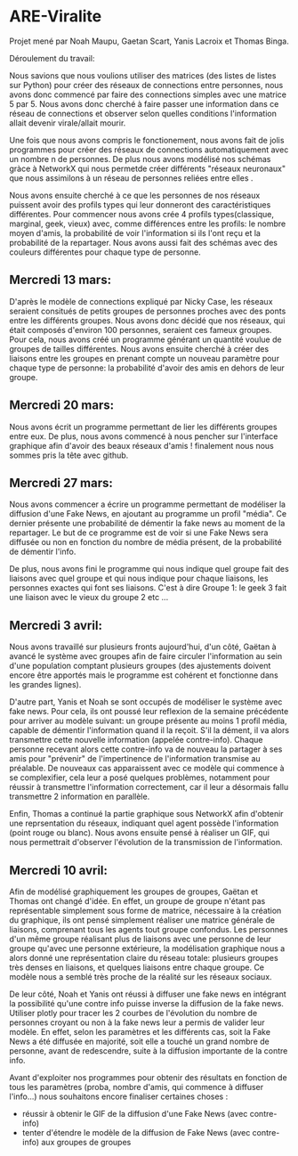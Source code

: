 # ARE-Viralite
Projet mené par Noah Maupu, Gaetan Scart, Yanis Lacroix et Thomas Binga.

Déroulement du travail:

Nous savions que nous voulions utiliser des matrices (des listes de listes sur Python) pour créer des réseaux de connections entre personnes, nous avons donc commencé par faire des connections simples avec une matrice 5 par 5. Nous avons donc cherché à faire passer une information dans ce réseau de connections et observer selon quelles conditions l'information allait devenir virale/allait mourir. 
    
Une fois que nous avons compris le fonctionement, nous avons fait de jolis programmes pour créer des réseaux de connections automatiquement avec un nombre n de personnes. De plus nous avons modélisé nos schémas gràce à NetworkX qui nous permetde créer différents "réseaux neuronaux" que nous assimilons à un réseau de personnes reliées entre elles .
    
Nous avons ensuite cherché à ce que les personnes de nos réseaux puissent avoir des profils types qui leur donneront des caractéristiques différentes. Pour commencer nous avons crée 4 profils types(classique, marginal, geek, vieux) avec, comme différences entre les profils: le nombre moyen d'amis, la probabilité de voir l'information si ils l'ont reçu et la probabilité de la repartager. Nous avons aussi fait des schémas avec des couleurs différentes pour chaque type de personne.
    
## Mercredi 13 mars:
    
D'après le modèle de connections expliqué par Nicky Case, les réseaux seraient consitués de petits groupes de personnes proches avec des ponts entre les différents groupes. Nous avons donc décidé que nos réseaux, qui était composés d'environ 100 personnes, seraient ces fameux groupes. Pour cela, nous avons créé un programme générant un quantité voulue de groupes de tailles différentes. Nous avons ensuite cherché à créer des liaisons entre les groupes en prenant compte un nouveau paramètre pour chaque type de personne: la probabilité d'avoir des amis en dehors de leur groupe.

## Mercredi 20 mars:

Nous avons écrit un programme permettant de lier les différents groupes entre eux. De plus, nous avons commencé à nous pencher sur l'interface graphique afin d'avoir des beaux réseaux d'amis !  finalement nous nous sommes pris la tête avec github.

## Mercredi 27 mars:

Nous avons commencer a écrire un programme permettant de modéliser la diffusion d'une Fake News, en ajoutant au programme un profil "média". Ce dernier présente une probabilité de démentir la fake news au moment de la repartager. Le but de ce programme est de voir si une Fake News sera diffusée ou non en fonction du nombre de média présent, de la probabilité de démentir l'info.

De plus, nous avons fini le programme qui nous indique quel groupe fait des liaisons avec quel groupe et qui nous indique pour chaque liaisons, les personnes exactes qui font ses liaisons. C'est à dire Groupe 1: le geek 3 fait une liaison avec le vieux du groupe 2 etc ...

## Mercredi 3 avril:

Nous avons travaillé sur plusieurs fronts aujourd'hui, d'un côté, Gaëtan à avancé le système avec groupes afin de faire circuler l'information au sein d'une population comptant plusieurs groupes (des ajustements doivent encore être apportés mais le programme est cohérent et fonctionne dans les grandes lignes).

D'autre part, Yanis et Noah se sont occupés de modéliser le système avec fake news. Pour cela, ils ont poussé leur reflexion de la semaine précédente pour arriver au modèle suivant: un groupe présente au moins 1 profil média, capable de démentir l'information quand il la reçoit. S'il la dément, il va alors transmettre cette nouvelle information (appelée contre-info). Chaque personne recevant alors cette contre-info va de nouveau la partager à ses amis pour "prévenir" de l'impertinence de l'information transmise au préalable. De nouveaux cas apparaissent avec ce modèle qui commence à se complexifier, cela leur a posé quelques problèmes, notamment pour réussir à transmettre l'information correctement, car il leur a désormais fallu transmettre 2 information en parallèle. 

Enfin, Thomas a continué la partie graphique sous NetworkX afin d'obtenir une reprsentation du réseaux, indiquant quel agent possède l'information (point rouge ou blanc). Nous avons ensuite pensé à réaliser un GIF, qui nous permettrait d'observer l'évolution de la transmission de l'information.

## Mercredi 10 avril:
Afin de modélisé graphiquement les groupes de groupes, Gaëtan et Thomas ont changé d'idée. En effet, un groupe de groupe n'étant pas représentable simplement sous forme de matrice, nécessaire à la création du graphique, ils ont pensé simplement réaliser une matrice générale de liaisons, comprenant tous les agents tout groupe confondus. Les personnes d'un même groupe réalisant plus de liaisons avec une personne de leur groupe qu'avec une personne extérieure, la modélisation graphique nous a alors donné une représentation claire du réseau totale: plusieurs groupes très denses en liaisons, et quelques liaisons entre chaque groupe. Ce modèle nous a semblé très proche de la réalité sur les réseaux sociaux.

De leur côté, Noah et Yanis ont réussi à diffuser une fake news en intégrant la possibilité qu'une contre info puisse inverse la diffusion de la fake news. Utiliser plotly pour tracer les 2 courbes de l'évolution du nombre de personnes croyant ou non à la fake news leur a permis de valider leur modèle. En effet, selon les paramètres et les différents cas, soit la Fake News a été diffusée en majorité, soit elle a touché un grand nombre de personne, avant de redescendre, suite à la diffusion importante de la contre info.

Avant d'exploiter nos programmes pour obtenir des résultats en fonction de tous les paramètres (proba, nombre d'amis, qui commence à diffuser l'info...) nous souhaitons encore finaliser certaines choses : 
- réussir à obtenir le GIF de la diffusion d'une Fake News (avec contre-info) 
- tenter d'étendre le modèle de la diffusion de Fake News (avec contre-info) aux groupes de groupes
